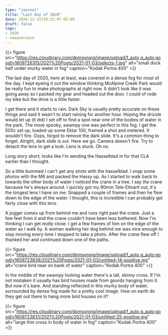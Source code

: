 ```yaml
---
type: "journal"
title: "Last Day of 2020"
date: 2020-12-31T20:32:07-05:00
draft: false
tags:
- 2020
- newyearseve
---
```


{{< figure src="https://res.cloudinary.com/dpmsynxig/image/upload/f_auto,q_auto:good/v1609726315/2021%20Posts/2021-01-03/selects-1.jpg" alt="small dock half under murky water in fog" caption="Kodak Portra 400" >}}

The last day of 2020, here at least, was covered in a dense fog for most of the day. I kept eyeing it out the window thinking McAlpine Creek Park would be really fun to make photographs at right now. It didn't look like it was going away so I packed my gear and headed out the door. I could of rode my bike but the drive is a little faster. 

I get there and it starts to rain. Dark Sky is usually pretty accurate on these things and said it wasn't to start raining for another hour. Hoping the drizzle would let up (it did) I set off to find a spot near one of the bodies of water in the park. The more spooky, swampy one was perfect in this fog. I get the 500c set up, loaded up some Ektar 100, framed a shot and metered. It wouldn't fire. Oops, forgot to remove the dark slide. It's a common thing to forget. Alright, dark slide is out. Here we go. Camera doesn't fire. Try to detach the lens to get a look. Lens is stuck. Oh no. 

Long story short; looks like I'm sending the Hasselblad in for that CLA earlier than I thought.

So a little bummed I can't get any shots with the hasselblad. I snap some photos with the M6 and packed the Hassy up. As I started to walk back to towards the other body of water I noticed the crane in a tree. I say _the_ crane because he's always around. I quickly got my 90mm Tele-Elmarit out, it's the longest lens I have on me. Snapped a couple of frames and then he flew down to the edge of the water. I thought, this is incredible I can probably get fairly close with this lens.

A jogger comes up from behind me and runs right past the crane. Just a few feet from it and the crane couldn't have been less bothered. Now I'm thinking I can get _really_ close. I get a few frames of him on the edge of the water as I walk by. A woman walking her dog behind me was nice enough to stop moving every time I stopped to take a photo. After the crane flew off I thanked her and continued down one of the paths.

{{< figure src="https://res.cloudinary.com/dpmsynxig/image/upload/f_auto,q_auto:good/v1609723838/2021%20Posts/2021-01-03/untitled-14-positive.jpg" alt="crane bird near on bank of water" caption="Kodak Portra 400" >}}

In the middle of the swampy looking water there's a tall, skinny cross. If I'm not mistaken it usually has bird houses made from gourds hanging from it. But now it's bare. And standing reflected in this murky body of water, surrounded by dense fog made for a pretty cool image. How on earth do they get out there to hang more bird houses on it?

{{< figure src="https://res.cloudinary.com/dpmsynxig/image/upload/f_auto,q_auto:good/v1609723831/2021%20Posts/2021-01-03/untitled-25-positive.jpg" alt="large thin cross in body of water in fog" caption="Kodak Portra 400" >}}
